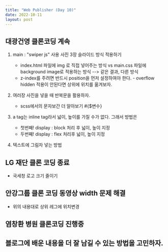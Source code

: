 ```yaml
---
title: "Web Publisher (Day 10)"
date: 2022-10-11
layout: post
---
```


##  대광건영 클론코딩 계속

 1.  main : "swiper js" 사용 사진 3장 슬라이드 방식 적용하기
	 - index.html 파일에 img 로 직접 넣어주는 방식 
	  vs 
	 main.css 파일에 background image로 적용하는 방식
	 --> 같은 결과, 다른 방식
	 - z-index를 주려면 반드시 position을 먼저 설정하여야 한다.
	- overflow hidden 적용이 안된다면 상위에 위치를 옮겨보자.

2.  여러장 사진을 넣을 때 반복문을 활용하자.
	-  scss에서의 문자보간 더 알아보기 #{$변수}

3. a tag는 inline tag라서 넓이, 높이를 가질 수가 없다. 그래서 방법은 
	-  첫번째!  display : block 처리 후 넓이, 높이 지정
	-  두번째! display : flex 처리후 넓이, 높이 지정

4.  텍스트에 그림자 넣는 방법

##  LG 재단 클론 코딩 종료
-  국세청 로고 크기 줄이기
##  안강그룹 클론 코딩  동영상 width 문제 해결
-  위의 내용대로 상위 레그에 위치변경
## 염창환 병원 클론코딩 진행중 

##  블로그에 배운 내용을 더 잘 남길 수 있는 방법을 고민하자.
